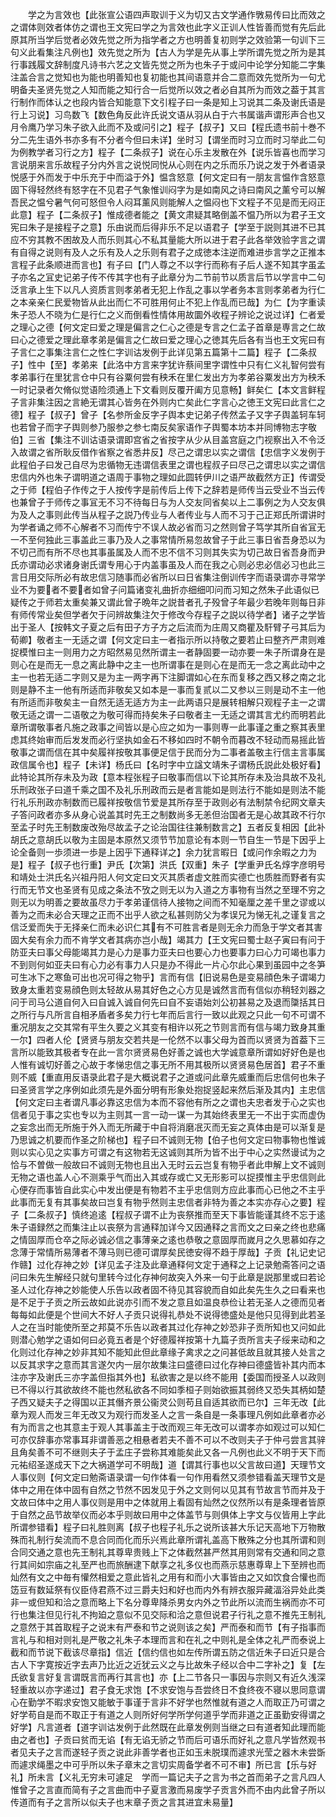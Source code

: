 <!-- { "loadSidebar": true } -->
　　学之为言效也【此张宣公语四声取训于义为切又古文学通作斆易传曰比而效之之谓体则效者体仿之谓也王文宪曰学之为言效也此字义正训人性皆善而觉有先后此原其所当学后觉者必效先觉之所为指学者之方也明善复初则学之效验第一句训下三句义此看集注凡例也】效先觉之所为【古人为学是先从事上学所谓先觉之所为是其行事践履文辞制度凡诗书六艺之文皆先觉之所为也朱子于或问中论学分知能二字集注盖合言之觉知也为能也明善知也复初能也其间语意并合二意而效先觉所为一句尤明备夫圣贤先觉之人知而能之知行合一后觉所以效之者必自其所为而效之葢于其言行制作而体认之也段内皆合知能意下文引程子曰一条是知上习说其二条及谢氏语是行上习说】习鸟数飞【数色角反此许氏说文语从羽从白于六书属谐声谓形声合也又月令鹰乃学习朱子欲入此而不及或问引之】程子【叔子】又曰【程氏遗书前十巻不分二先生语外书亦多有不分者今但曰未详】坐时习【谓坐而时习立而时习举此二句为例教学者习行之方】程子【二条叔子】说在心乐主发散在外【说乐皆喜也而学习言说朋来言乐故程子分内外言之说悦同悦从心则在内之乐而乐乃说之发于外者语录悦感于外而发于中乐充于中而溢于外】愠含怒意【何文定曰有一朋友言愠作含怒意固下得轻然终有怒字在不见君子气象惟训闷字为是如南风之诗曰南风之薰兮可以解吾民之愠兮暑气何可怒但令人闷耳薰风则能解人之愠闷也下文程子不见是而无闷正此意】程子【二条叔子】惟成德者能之【黄文肃疑其略倒盖不愠乃所以为君子王文宪曰朱子是接程子之意】乐由说而后得非乐不足以语君子【学至于説则其进不已其应不穷其教不困故及人而乐则其心不私其量能大所以进于君子此各举效验字言之谓有自得之说则有及人之乐有及人之乐则有君子之成徳本注逆而难进歩言学之正推本言程子此条顺进而言也】有子曰【门人尊之不以字行而称有子后人遂不知其字虽孟子亦名之冝史记弟子传不传其字也有子此章分为二节前节以质言后节以学言中二句泛言承上生下以凡人资质言则孝弟者无犯上作乱之事以学者务本言则孝弟者为行仁之本亲亲仁民爱物皆从此出而仁不可胜用何止不犯上作乱而已哉】为仁【为字重读朱子恐人不晓为仁是行仁之义而倒看性情体用故圜外收程子辨论之说过详】仁者爱之理心之德【何文定曰爱之理是偏言之仁心之德是专言之仁孟子首章是専言之仁故曰心之德爱之理此章孝弟是偏言之仁故曰爱之理心之徳其先后各有当也王文宪曰有子言仁之事集注言仁之性仁字训诂发例于此详见第五篇第十二篇】程子【二条叔子】性中【至】孝弟来【此洛中方言来字犹许蔡间里字谓性中只有仁义礼智何尝有孝弟事行在里犹言仓中只有谷粟何尝有秧禾在里仁发出方为孝弟谷粟发出方为秧禾一时记录者欠脩似觉语险须通上下文看则反覆开阖方见意畅】鲜矣仁【本文言鲜程子言非集注因之言絶无谓其心皆务在外则内亡矣此仁字言心之徳王文宪曰此言仁之德】程子【叔子】曾子【名参所金反字子舆本史记弟子传然孟子又字子舆盖轲车轲也若曾子而字子舆则参乃服参之参七南反矣家语作子舆蜀本坊本并同博物志字敬伯】三省【集注不训诂语录谓即宫省之省按字从少从目盖宫庭之门视察出入不令泛入故谓之省所耿反借作省察之省悉井反】尽己之谓忠以实之谓信【忠信字义发例于此程伯子曰发己自尽为忠循物无违谓信表里之谓也程叔子曰尽己之谓忠以实之谓信忠信内外也朱子谓明道之语周于事物之理如此圆转伊川之语严故截然方正】传谓受之于师【程伯子作传之于人按传字是前传后上传下之辞若是师传当云受业不当云传也兼曾子于师传之事冝无不习不待每日与为人交友同省矣以上二事例之为人交友俱为及人之事则此传当从程子之説乃传业与人者传业与人而不习于己正郑氏所谓讲时为学者诵之师不心解者不习而传宁不误人故必省而习之然则曾子笃学其所自省冝无一不至何独此三事盖此三事乃及人之事常情所易忽故曾子于此三事日省吾身恐以为不切己而有所不尽也其事虽属及人而不忠不信不习则其失实为切己故日省吾身而尹氏亦谓动必求诸身谢氏谓专用心于内盖事虽及人而在我之心则必忠必信必习也此三言日用交际所必有故忠信习随事而必省所以曰日省集注倒训传字而语录谓亦寻常学业不为要者不要者如曾子问篇诸变礼曲折亦细细叩问而习知之然朱子此语似已疑传之于师若太重矣兼又谓此曾子晩年之説昔者孔子殁曾子年最少若晚年则每日非有师传常业矣但学者欠于问辨故集注欠于修改今存程子之説以待学者】诸子之学皆出于圣人【按韩文子夏之后有田子方子方之后流而为庄周又商瞿及馯臂子弓其后为荀卿】敬者主一无适之谓【何文定曰主一者指示所以持敬之要若止曰整齐严肃则难捉模惟曰主一则用力之方昭然易见然所谓主一者静固要一动亦要一朱子所谓身在是则心在是而无一息之离此静中之主一也所谓事在是则心在是而无一念之离此动中之主一也若无适二字则又是为主一两字再下注脚谓如心在东而复移之西又移之南之北则是静不主一他有所适而非敬矣又如本是一事而复贰以二又参以三则是动不主一他有所适而非敬矣主一自然无适无适方为主一此两语只是展转相解只观程子主一之谓敬无适之谓一二语敬之为敬可得而持矣朱子曰敬者主一无适之谓其言尤约而明若此章所谓敬事者凡施之政事之间皆以是心应之如为一事则専一此事谨之重之察其表里虑其终始审而后发发而必行坚执如金石不移如四时不朝令而暮改不轻动而易摇此皆敬事之谓而信在其中矣履祥按敬其事便足信于民而分为二事者盖敬主行信主言事属政信属令也】程子【未详】杨氏曰【名时字中立諡文靖朱子谓杨氏説此处极好看】此特论其所存未及为政【意本程张程子曰敬事而信以下论其所存未及治具故不及礼乐刑政张子曰道千乘之国不及礼乐刑政而云是者言能如是则法行不能如是则法不能行礼乐刑政亦制数而已履祥按敬信节爱是其所存至于政则必有法制禁令纪网文章夫子答问政者亦多从身心说盖其时先王之制数尚多无恙但治国者无是心故其政不行尔至孟子时先王制数废改殆尽故孟子之论治国往往兼制数言之】五者反复相因【此补胡氏之意胡氏以敬为主固是本原然又须节节加意论有本则一节自生一节是下因乎上论全备则一歩须进一歩是上因乎下通释详之】余力犹言暇日【或问作余暇之力为是】程子【叔子也行重】尹氏【次第】洪氏【双重】朱子【学重尹氏名焞字彦明号和靖处士洪氏名兴祖丹阳人何文定曰文灭其质者虚文胜而实德亡也质胜而野者有实行而无节文也圣贤有见成之条法不攷之则无以为入道之方事物有当然之至理不穷之则无以为明善之要故虽尽力于孝弟谨信待人接物之间而不知毫厘之差千里之谬或以善为之而未必合天理之正而不出乎人欲之私甚则防父为孝误兄为悌无礼之谨复言之信泛爱而失于无择亲仁而未必识仁其有不可胜言者是则无余力而急于学文者其害固大矣有余力而不肯学文者其病亦岂小哉】竭其力【王文宪曰蜀士赵子寅曰有问于防亚夫曰事父母能竭其力是心力是事力亚夫曰也要心力也要事力曰心力可竭也事力不到则何如亚夫曰有心力必有事力人只是办不得此一片心尔此心果到虽园中之冬笋可生冰下之寒鱼可出也况可得之物乎】言而有信【旧说易色是变易顔色朱子谓竭力致身太重若变易顔色则太轻故从易其好色之心方见是诚然言而有信似亦稍轻刘器之问于司马公道自何入曰自诚入诚自何先曰自不妄语始刘公初甚易之及退而櫽括其日之所行与凡所言自相矛盾者多矣力行七年而后言行一致以此观之只此一句不可谓不重况朋友之交其常有平生久要之义其变有相许以死之节则言而有信与竭力致身其重一尔】四者人伦【贤贤与朋友交若共是一伦然不以事父母为首而以贤贤为首葢下三言所以能致其极者专在此一言尔贤贤易色好善之诚也大学诚意章所谓如好好色是也人惟有诚切好善之心故于孝悌忠信之事无所不用其极所以贤贤易色居首】君子不重则不威【重直用反语录此君子是大概说君子之道或问此章先威重而后忠信何也朱子曰圣贤言学之序例如此须先是外面分明有形象处抱捉竖起来然后渐及其内】主忠信【何文定曰主者谓凡事必靠这忠信为本而不容他有所之之谓也夫忠者发于心之实也信者见于事之实也专以为主则其一言一动一谋一为其始终表里无一不出于实而虚伪之妄念出而无所施于外入而无所藏于中自将消磨冺灭而无妄之真体由是可以渐复是乃思诚之机要而作圣之阶梯也】程子曰不诚则无物【伯子也何文定曰物事物也惟诚则以实心见之实事方可谓之有这物若无这诚则其所为皆不出于中心之实然谩试为之恰与不曽做一般故曰不诚则无物也且出入无时云云岂复有物乎者此申解上文不诚则无物之语也盖人心不测乘乎气而出入其或存或亡又无形影可以捉摸惟主乎忠信则此心便存而事皆自此实心中发出便是有物若不主乎忠信则方应此事而心已他之不主乎此事而无复有其事矣故曰岂复有物乎然则主忠信者非特为善之本实亦存心之要】程子【二条叔子】慎终追逺【程叔子谓不止为丧祭推而至天下事皆能谨其终不忘于逺朱子语録然之而集注止以丧祭为言通释加详今又因通释之言而文之曰亲之终也悲痛之情固厚而仓卒之际必诚必信之事薄亲之逺也恭敬之意固厚而嵗月之久思慕如存之念薄于常情所易薄者不薄马则已德可谓厚矣民徳安得不趋于厚哉】子贡【礼记史记作赣】过化存神之妙【详见孟子注及此章通释何文定于通释之上记录勉斋答问之语问曰朱先生解经只就句里转今过化存神何故突入外来一句于此章是説那里或曰若论圣人过化存神之妙能使人乐告以政者固不待见其容貌而自如此矣先生久之曰看来也是不足于子贡之所云故如此说亦引而不发之意且如温良恭俭让若无圣人之德而见者每每如此便是个世间大不好人子贡只说得礼恭处不说得徳盛处是他只见得到此若圣人之在当时能使所至之邦莫不乐告以政者其过化存神之妙恐非子贡所知也又问如此则潜心勉学之语如何曰必竟五者是个好德履祥按第十九篇子贡所言夫子绥来动和之化则过化存神之妙非其知不能知此但此章缘子禽求之之问甚低故且就其接人处言之以反其求字之意而其言遂欠内一层尔故集注曰盛德曰过化存神曰德盛皆补其内而本注亦字及谢氏三亦字盖但指其外也】私欲害之是以终不能用【委国而授圣人以政则已不得以行其欲故终不能也然私欲各不同如季桓子则始欲振其弱终又恐失其柄如楚子西又疑夫子之得国以正其僭齐景公衞灵公则苟且自适其欲而已尔】三年无改【此章为观人而发三年无改又为观行而发圣人之言一条自是一条事理凡例如此章者亦必有为而言之也其意主于观人其事盖主于改而观三年无改可以谓孝亦如观过可以知仁可亦仅辞事亦常事耳非谓善恶之相悬者若夫不善不可以不改则夫子于仲弓尝言其骍且角矣善不可不继则夫子于孟庄子尝称其难能矣此又各一凡例也此义不明于天下而元祐绍圣遂成天下之大祸道学可不明哉】道【谓其行事也以父言故曰道】天理节文人事仪则【何文定曰勉斋语录谓一句作体看一句作用看然又须参错看盖天理节文是体中之用在体中固有自然之节然不因发见于外之文则何以见其有节故言节而并及于文故曰体中之用人事仪则是用中之体就用上看固有灿然之仪然所以有是条理者皆原于自然之品节故举仪而必本乎则故曰用中之体盖节与则俱体上字文与仪皆用上字此所谓参错看】程子曰礼胜则离【叔子也程子礼乐之说所该甚大乐记天高地下万物散殊而礼制行矣流而不息合同而化而乐兴焉此章所谓礼盖高下散殊之分也其所谓和则合同交通之意也先王制礼其尊卑贵贱上下之体截然甚严然其用则常有交通和同之意行其间如宗庙之礼至严也而旅酬逮下献享之礼多仪也而燕示慈惠尊卑上下至辨也而灿然有文之中毎有懽然相爱之意此皆礼之用有和而小大事皆由之又如饮食合懽也而笾豆有数延祭有仪臣侍君燕不过三爵夫妇和好也而内外有辨衣服异藏湢浴异处此类非一或但知和洽之意而略上下名分尊卑降杀男女内外之节此所以流而生祸而亦不可行也集注但见行礼不拘廹之意似不见交际和洽之意但说君子行礼之意不推先王制礼之意然于其首取程子之说末有严泰和节之说则该之矣】严而泰和而节【有子指事而言礼与和相对则礼是严敬之礼朱子本理而言和在礼之中则礼是全体之礼严而泰说上截和而节说下截该尽章指】信近【信约信也如左传所谓五防之信近朱子曰近只是合古人下字寛按近字去声乃比近之近犹云义之与比故朱子经以合中二字补之】复【左氏欲复言好复言谓既言而再行其言也】亦【上二节各只一事因与宗则又有近久浅深轻重故以亦字递过】君子食无求饱【不求安饱与吾尝终日不食终夜不寝以思同意谓心在勤学不暇求安饱又能敏于事谨于言非不好学也然惟就有道之人而取正乃可谓之好学苟自是而不取正于有道之人则所好何学所学何道乎学而非道之正虽勤安得谓之好学】凡言道者【道字训诂发例于此然既在此章发例则当继之曰有道者知此理而能由之者也】子贡曰贫而无谄【有无谄无骄之节而后可语乐而好礼之意凡学皆然观书者见夫子之言而遂轻子贡之说此非善学者也正如玉未脱璞而遽求光莹之器木未尝斲而遽求绳墨之中可乎所以朱子章末之言切实周备学者不可不审】所已言【乐与好礼】所未言【义礼无穷未可遽足　学而一篇记夫子之言为书之首而弟子之言凡四人惟曾子之言直而简有子之言曲而中子夏言激而易废学子贡言外而不由内此曾子所以传道而有子之言所以似夫子也末章子贡之言其进宜未易量】
